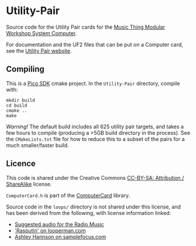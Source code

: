 # Utility-Pair
Source code for the Utility Pair cards for the [Music Thing Modular Workshop System Computer](https://www.musicthing.co.uk/workshopsystem/).

For documentation and the UF2 files that can be put on a Computer card, see the [Utility Pair website](https://www.chris-j.co.uk/utility_pair/).


## Compiling
This is a [Pico SDK](https://github.com/raspberrypi/pico-sdk) cmake project. In the `Utility-Pair` directory, compile with:
```
mkdir build
cd build
cmake ..
make
```

*Warning!* The default build includes all 625 utility pair targets, and takes a few hours to compile (producing a >5GB build directory in the process). See the `CMakeLists.txt` file for how to reduce this to a subset of the pairs for a much smaller/faster build.


## Licence

This code is shared under the Creative Commons [CC-BY-SA: Attribution / ShareAlike](https://creativecommons.org/licenses/by-sa/4.0/deed.en) license. 

`ComputerCard.h` is part of the [ComputerCard](https://github.com/TomWhitwell/Workshop_Computer/tree/main/Demonstrations%2BHelloWorlds/PicoSDK/ComputerCard) library.

Source code in the `loops/` directory is not shared under this license, and has been derived from the following, with license information linked:
- [Suggested audio for the Radio Music](https://github.com/TomWhitwell/RadioMusic/wiki/Audio-for-the-SD-Card)
- ['Rasputin' on looperman.com](https://www.looperman.com/loops/detail/382008/spector-christmas-groove-free-150bpm-pop-drum-loopnot)
- [Ashley Hannson on samplefocus.com](https://samplefocus.com/samples/sleigh-bells-c)

